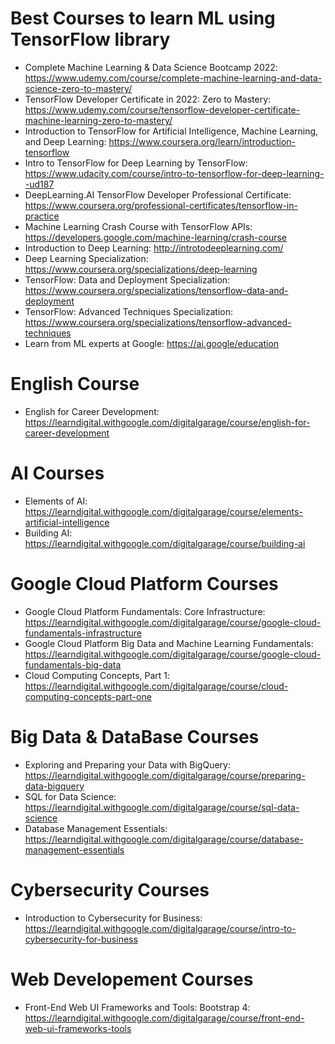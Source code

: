 # Best Courses to learn ML using TensorFlow library
* Complete Machine Learning & Data Science Bootcamp 2022: https://www.udemy.com/course/complete-machine-learning-and-data-science-zero-to-mastery/
* TensorFlow Developer Certificate in 2022: Zero to Mastery: https://www.udemy.com/course/tensorflow-developer-certificate-machine-learning-zero-to-mastery/
* Introduction to TensorFlow for Artificial Intelligence, Machine Learning, and Deep Learning: https://www.coursera.org/learn/introduction-tensorflow
* Intro to TensorFlow for Deep Learning by TensorFlow: https://www.udacity.com/course/intro-to-tensorflow-for-deep-learning--ud187
* DeepLearning.AI TensorFlow Developer Professional Certificate: https://www.coursera.org/professional-certificates/tensorflow-in-practice
* Machine Learning Crash Course with TensorFlow APIs: https://developers.google.com/machine-learning/crash-course
* Introduction to Deep Learning: http://introtodeeplearning.com/
* Deep Learning Specialization: https://www.coursera.org/specializations/deep-learning
* TensorFlow: Data and Deployment Specialization: https://www.coursera.org/specializations/tensorflow-data-and-deployment
* TensorFlow: Advanced Techniques Specialization: https://www.coursera.org/specializations/tensorflow-advanced-techniques
* Learn from ML experts at Google: https://ai.google/education

# English Course
* English for Career Development: https://learndigital.withgoogle.com/digitalgarage/course/english-for-career-development

# AI Courses
* Elements of AI: https://learndigital.withgoogle.com/digitalgarage/course/elements-artificial-intelligence
* Building AI: https://learndigital.withgoogle.com/digitalgarage/course/building-ai

# Google Cloud Platform Courses
* Google Cloud Platform Fundamentals: Core Infrastructure: https://learndigital.withgoogle.com/digitalgarage/course/google-cloud-fundamentals-infrastructure
* Google Cloud Platform Big Data and Machine Learning Fundamentals: https://learndigital.withgoogle.com/digitalgarage/course/google-cloud-fundamentals-big-data
* Cloud Computing Concepts, Part 1: https://learndigital.withgoogle.com/digitalgarage/course/cloud-computing-concepts-part-one

# Big Data & DataBase Courses
* Exploring and Preparing your Data with BigQuery: https://learndigital.withgoogle.com/digitalgarage/course/preparing-data-bigquery
* SQL for Data Science: https://learndigital.withgoogle.com/digitalgarage/course/sql-data-science
* Database Management Essentials: https://learndigital.withgoogle.com/digitalgarage/course/database-management-essentials

# Cybersecurity Courses
* Introduction to Cybersecurity for Business: https://learndigital.withgoogle.com/digitalgarage/course/intro-to-cybersecurity-for-business


# Web Developement Courses
* Front-End Web UI Frameworks and Tools: Bootstrap 4: https://learndigital.withgoogle.com/digitalgarage/course/front-end-web-ui-frameworks-tools
